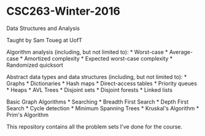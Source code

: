 # CSC263-Winter-2016
Data Structures and Analysis

Taught by Sam Toueg at UofT

Algorithm analysis (including, but not limited to): 
	* Worst-case
	* Average-case
	* Amortized complexity
	* Expected worst-case complexity
	* Randomized quicksort

Abstract data types and data structures (including, but not limited to):
	* Graphs
	* Dictionaries
		* Hash maps
		* Direct-access tables
	* Priority queues
		* Heaps
		* AVL Trees
	* Disjoint sets
		* Disjoint forests
		* Linked lists

Basic Graph Algorithms
	* Searching
		* Breadth First Search
		* Depth First Search
			* Cycle detection
	* Minimum Spanning Trees
		* Kruskal's Algorithm
		* Prim's Algorithm

This repository contains all the problem sets I've done for the course.